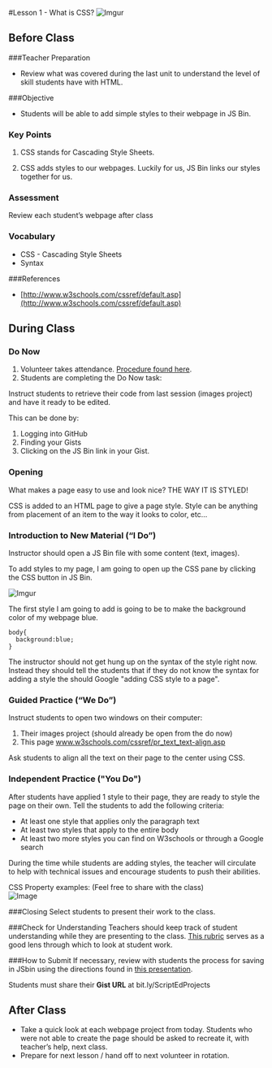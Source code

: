 #Lesson 1 - What is CSS?
![Imgur](http://i.imgur.com/PH8Qb8y.jpg)

## Before Class

###Teacher Preparation
* Review what was covered during the last unit to understand the level of skill students have with HTML. 


###Objective

* Students will be able to add simple styles to their webpage in JS Bin.


### Key Points

1. CSS stands for Cascading Style Sheets.

2. CSS adds styles to our webpages. Luckily for us, JS Bin links our styles together for us.

### Assessment

Review each student’s webpage after class 


### Vocabulary

* CSS - Cascading Style Sheets
* Syntax

###References

* [http://www.w3schools.com/cssref/default.asp](http://www.w3schools.com/cssref/default.asp)


## During Class

### Do Now

1. Volunteer takes attendance. [Procedure found here](https://docs.google.com/document/d/19IIhqykr70vj7wnqyJYuQNTkd9GX56Xgl3omD42IcMk/edit).
2. Students are completing the Do Now task:  

Instruct students to retrieve their code from last session (images project) and have it ready to be edited.  

This can be done by: 
1. Logging into GitHub 
2. Finding your Gists
3. Clicking on the JS Bin link in your Gist.


### Opening

What makes a page easy to use and look nice? THE WAY IT IS STYLED! 

CSS is added to an HTML page to give a page style. Style can be anything from placement of an item to the way it looks to color, etc…


### Introduction to New Material (“I Do”)

Instructor should open a JS Bin file with some content (text, images).

To add styles to my page, I am going to open up the CSS pane by clicking the CSS button in JS Bin.

![Imgur](http://i.imgur.com/Pap5qUh.png) 

The first style I am going to add is going to be to make the background color of my webpage blue.

```
body{
  background:blue;
}
```

The instructor should not get hung up on the syntax of the style right now. Instead they should tell the students that if they do not know the syntax for adding a style the should Google "adding CSS style to a page".



### Guided Practice (“We Do”)

Instruct students to open two windows on their computer:

1. Their images project (should already be open from the do now)
2. This page www.w3schools.com/cssref/pr_text_text-align.asp 

Ask students to align all the text on their page to the center using CSS.


### Independent Practice ("You Do")

After students have applied 1 style to their page, they are ready to style the page on their own. Tell the students to add the following criteria:

* At least one style that applies only the paragraph text
* At least two styles that apply to the entire body
* At least two more styles you can find on W3schools or through a Google search

During the time while students are adding styles, the teacher will circulate to help with technical issues and encourage students to push their abilities.  

CSS Property examples: (Feel free to share with the class)  
![Image](http://i.imgur.com/WLiDgh6.png)


###Closing
Select students to present their work to the class.

###Check for Understanding
Teachers should keep track of student understanding while they are presenting to the class.  [This rubric](https://docs.google.com/spreadsheets/d/1xinwHFPJFaeDlvJt-O_xwQe3GAEwhAEbUtVgnmtwWho/edit?usp=sharing) serves as a good lens through which to look at student work.

###How to Submit 
If necessary, review with students the process for saving in JSbin using the directions found in [this presentation](https://docs.google.com/presentation/d/1uBzV_Ai6KtdSYoNc4izqnihwMvqzSp8sXmX6uF5PNGY/edit?usp=sharing).

Students must share their **Gist URL** at bit.ly/ScriptEdProjects

## After Class
* Take a quick look at each webpage project from today. Students who were not able to create the page should be asked to recreate it, with teacher’s help, next class.
* Prepare for next lesson / hand off to next volunteer in rotation.
